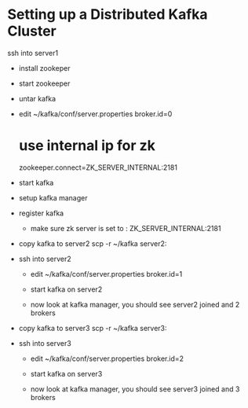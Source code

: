# Setting up a Distributed Kafka Cluster 

ssh into server1
- install zookeper
- start zookeeper 

- untar kafka 
- edit  ~/kafka/conf/server.properties 
     broker.id=0
     # use internal ip for zk
     zookeeper.connect=ZK_SERVER_INTERNAL:2181
     
- start kafka 

- setup kafka manager
- register kafka
    - make sure zk server is set to : ZK_SERVER_INTERNAL:2181
    
- copy kafka to server2
    scp -r ~/kafka   server2:
    
- ssh into server2 
    - edit  ~/kafka/conf/server.properties
        broker.id=1
    
    - start kafka on server2 

    -  now look at kafka manager, you should see server2 joined and 2 brokers
    
- copy kafka to server3
    scp -r ~/kafka   server3:
    
- ssh into server3 
    - edit  ~/kafka/conf/server.properties
        broker.id=2
    
    - start kafka on server3

    -  now look at kafka manager, you should see server3 joined and 3 brokers
    
